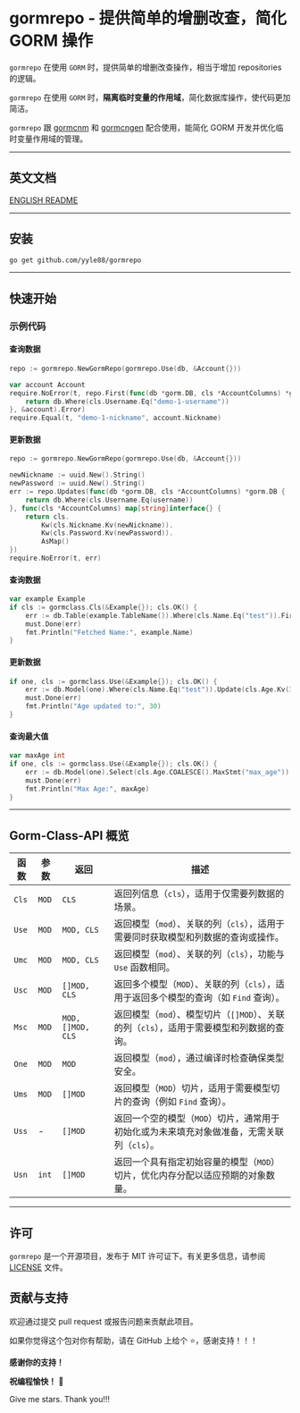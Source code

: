 # gormrepo - 提供简单的增删改查，简化 GORM 操作

`gormrepo` 在使用 `GORM` 时，提供简单的增删改查操作，相当于增加 repositories 的逻辑。

`gormrepo` 在使用 `GORM` 时，**隔离临时变量的作用域**，简化数据库操作，使代码更加简洁。

`gormrepo` 跟 [gormcnm](https://github.com/yyle88/gormcnm) 和 [gormcngen](https://github.com/yyle88/gormcngen) 配合使用，能简化 GORM 开发并优化临时变量作用域的管理。

---

## 英文文档

[ENGLISH README](README.md)

---

## 安装

```bash
go get github.com/yyle88/gormrepo
```

---

## 快速开始

### 示例代码

#### 查询数据

```go
repo := gormrepo.NewGormRepo(gormrepo.Use(db, &Account{}))

var account Account
require.NoError(t, repo.First(func(db *gorm.DB, cls *AccountColumns) *gorm.DB {
    return db.Where(cls.Username.Eq("demo-1-username"))
}, &account).Error)
require.Equal(t, "demo-1-nickname", account.Nickname)
```

#### 更新数据

```go
repo := gormrepo.NewGormRepo(gormrepo.Use(db, &Account{}))

newNickname := uuid.New().String()
newPassword := uuid.New().String()
err := repo.Updates(func(db *gorm.DB, cls *AccountColumns) *gorm.DB {
    return db.Where(cls.Username.Eq(username))
}, func(cls *AccountColumns) map[string]interface{} {
    return cls.
        Kw(cls.Nickname.Kv(newNickname)).
        Kw(cls.Password.Kv(newPassword)).
        AsMap()
})
require.NoError(t, err)
```

#### 查询数据

```go
var example Example
if cls := gormclass.Cls(&Example{}); cls.OK() {
	err := db.Table(example.TableName()).Where(cls.Name.Eq("test")).First(&example).Error
    must.Done(err)
    fmt.Println("Fetched Name:", example.Name)
}
```

#### 更新数据

```go
if one, cls := gormclass.Use(&Example{}); cls.OK() {
    err := db.Model(one).Where(cls.Name.Eq("test")).Update(cls.Age.Kv(30)).Error
    must.Done(err)
    fmt.Println("Age updated to:", 30)
}
```

#### 查询最大值

```go
var maxAge int
if one, cls := gormclass.Use(&Example{}); cls.OK() {
	err := db.Model(one).Select(cls.Age.COALESCE().MaxStmt("max_age")).First(&maxAge).Error
	must.Done(err)
    fmt.Println("Max Age:", maxAge)
}
```

---

## Gorm-Class-API 概览

| 函数    | 参数    | 返回                | 描述                                                    | 
|-------|-------|-------------------|-------------------------------------------------------|
| `Cls` | `MOD` | `CLS`             | 返回列信息（`cls`），适用于仅需要列数据的场景。                            |
| `Use` | `MOD` | `MOD, CLS`        | 返回模型（`mod`）、关联的列（`cls`），适用于需要同时获取模型和列数据的查询或操作。        |
| `Umc` | `MOD` | `MOD, CLS`        | 返回模型（`mod`）、关联的列（`cls`），功能与 `Use` 函数相同。               |
| `Usc` | `MOD` | `[]MOD, CLS`      | 返回多个模型（`MOD`）、关联的列（`cls`），适用于返回多个模型的查询（如 `Find` 查询）。  |
| `Msc` | `MOD` | `MOD, []MOD, CLS` | 返回模型（`mod`）、模型切片（`[]MOD`）、关联的列（`cls`），适用于需要模型和列数据的查询。 |
| `One` | `MOD` | `MOD`             | 返回模型（`mod`），通过编译时检查确保类型安全。                            |
| `Ums` | `MOD` | `[]MOD`           | 返回模型（`MOD`）切片，适用于需要模型切片的查询（例如 `Find` 查询）。             |
| `Uss` | -     | `[]MOD`           | 返回一个空的模型（`MOD`）切片，通常用于初始化或为未来填充对象做准备，无需关联列（`cls`）。    |
| `Usn` | `int` | `[]MOD`           | 返回一个具有指定初始容量的模型（`MOD`）切片，优化内存分配以适应预期的对象数量。            |

---

## 许可

`gormrepo` 是一个开源项目，发布于 MIT 许可证下。有关更多信息，请参阅 [LICENSE](LICENSE) 文件。

## 贡献与支持

欢迎通过提交 pull request 或报告问题来贡献此项目。

如果你觉得这个包对你有帮助，请在 GitHub 上给个 ⭐，感谢支持！！！

**感谢你的支持！**

**祝编程愉快！** 🎉

Give me stars. Thank you!!!

